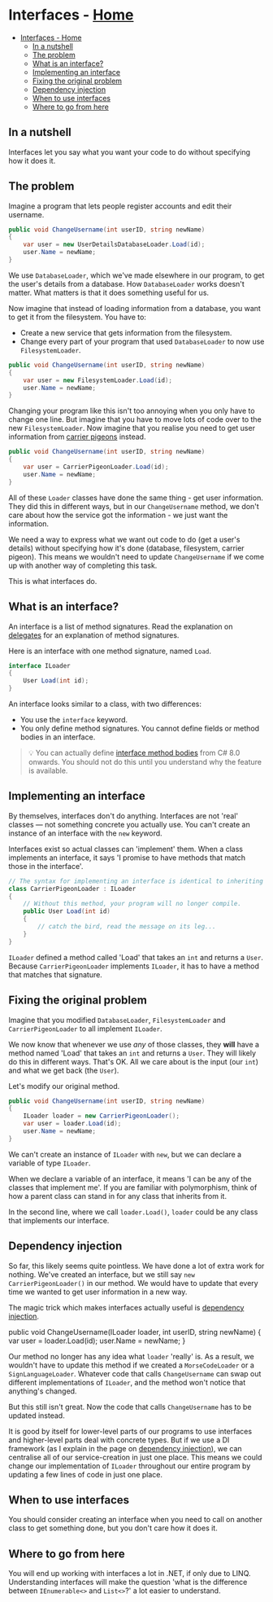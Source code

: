 <!-- title: Interfaces -->
# Interfaces - [Home](../index.md)

- [Interfaces - Home](#interfaces---home)
  - [In a nutshell](#in-a-nutshell)
  - [The problem](#the-problem)
  - [What is an interface?](#what-is-an-interface)
  - [Implementing an interface](#implementing-an-interface)
  - [Fixing the original problem](#fixing-the-original-problem)
  - [Dependency injection](#dependency-injection)
  - [When to use interfaces](#when-to-use-interfaces)
  - [Where to go from here](#where-to-go-from-here)

## In a nutshell

Interfaces let you say what you want your code to do without specifying how it does it.

## The problem

Imagine a program that lets people register accounts and edit their username.

```csharp
public void ChangeUsername(int userID, string newName)
{
    var user = new UserDetailsDatabaseLoader.Load(id);
    user.Name = newName;
}
```

We use `DatabaseLoader`, which we've made elsewhere in our program, to get the user's details from a database. How `DatabaseLoader` works doesn't matter. What matters is that it does something useful for us.

Now imagine that instead of loading information from a database, you want to get it from the filesystem. You have to:

- Create a new service that gets information from the filesystem.
- Change every part of your program that used `DatabaseLoader` to now use `FilesystemLoader`.

```csharp
public void ChangeUsername(int userID, string newName)
{
    var user = new FilesystemLoader.Load(id);
    user.Name = newName;
}
```

Changing your program like this isn't too annoying when you only have to change one line. But imagine that  you have to move lots of code over to the new `FilesystemLoader`. Now imagine that you realise you need to get user information from [carrier pigeons](https://en.wikipedia.org/wiki/Homing_pigeon) instead.

```csharp
public void ChangeUsername(int userID, string newName)
{
    var user = CarrierPigeonLoader.Load(id);
    user.Name = newName;
}
```

All of these `Loader` classes have done the same thing - get user information. They did this in different ways, but in our `ChangeUsername` method, we don't care about how the service got the information - we just want the information.

We need a way to express what we want out code to do (get a user's details) without specifying how it's done (database, filesystem, carrier pigeon). This means we wouldn't need to update `ChangeUsername` if we come up with another way of completing this task.

This is what interfaces do.

## What is an interface?

An interface is a list of method signatures. Read the explanation on [delegates](delegates.md) for an explanation of method signatures.

Here is an interface with one method signature, named `Load`.

```csharp
interface ILoader
{
    User Load(int id);
}
```

An interface looks similar to a class, with two differences:

- You use the `interface` keyword.
- You only define method signatures. You cannot define fields or method bodies in an interface.

> 💡 You can actually define [interface method bodies](https://www.infoq.com/articles/default-interface-methods-cs8/) from C# 8.0 onwards. You should not do this until you understand why the feature is available.

## Implementing an interface

By themselves, interfaces don't do anything. Interfaces are not 'real' classes — not something concrete you  actually use. You can't create an instance of an interface with the `new` keyword.

Interfaces exist so actual classes can 'implement' them. When a class implements an interface, it says 'I promise to have methods that match those in the interface'.

```csharp
// The syntax for implementing an interface is identical to inheriting from a class.
class CarrierPigeonLoader : ILoader
{
    // Without this method, your program will no longer compile.
    public User Load(int id)
    {
        // catch the bird, read the message on its leg...
    }
}
```

`ILoader` defined a method called 'Load' that takes an `int` and returns a `User`.
Because `CarrierPigeonLoader` implements `ILoader`, it has to have a method that matches that signature.

## Fixing the original problem

Imagine that you modified `DatabaseLoader`, `FilesystemLoader` and `CarrierPigeonLoader` to all implement `ILoader`.

We now know that whenever we use *any* of those classes, they **will** have a method named 'Load' that takes an `int` and returns a `User`. They will likely do this in different ways. That's OK. All we care about is the input (our `int`) and what we get back (the `User`).

Let's modify our original method.

```csharp
public void ChangeUsername(int userID, string newName)
{
    ILoader loader = new CarrierPigeonLoader();
    var user = loader.Load(id);
    user.Name = newName;
}
```

We can't create an instance of `ILoader` with `new`, but we can declare a variable of type `ILoader`.

When we declare a variable of an interface, it means 'I can be any of the classes that implement me'. If you are familiar with polymorphism, think of how a parent class can stand in for any class that inherits from it.

In the second line, where we call `loader.Load()`, `loader` could be any class that implements our interface.

## Dependency injection

So far, this likely seems quite pointless. We have done a lot of extra work for nothing. We've created an interface, but we still say `new CarrierPigeonLoader()` in our method. We would have to update that every time we wanted to get user information in a new way.

The magic trick which makes interfaces actually useful is [dependency injection](dependency-injection.md).

public void ChangeUsername(ILoader loader, int userID, string newName)
{
    var user = loader.Load(id);
    user.Name = newName;
}

Our method no longer has any idea what `loader` 'really' is. As a result, we wouldn't have to update this method if we created a `MorseCodeLoader` or a `SignLanguageLoader`. Whatever code that calls `ChangeUsername` can swap out different implementations of `ILoader`, and the method won't notice that anything's changed.

But this still isn't great. Now the code that calls `ChangeUsername` has to be updated instead.

It is good by itself for lower-level parts of our programs to use interfaces and higher-level parts deal with concrete types. But if we use a DI framework (as I explain in the page on [dependency injection](dependency-injection.md)), we can centralise all of our service-creation in just one place. This means we could change our implementation of `ILoader` throughout our entire program by updating a few lines of code in just one place.

## When to use interfaces

You should consider creating an interface when you need to call on another class to get something done, but you don't care how it does it.

## Where to go from here

You will end up working with interfaces a lot in .NET, if only due to LINQ. Understanding interfaces will make the question 'what is the difference between `IEnumerable<>` and `List<>`?' a lot easier to understand.
